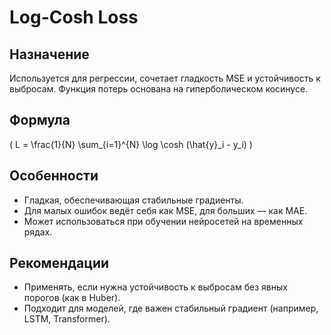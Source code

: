 # Log-Cosh Loss

## Назначение
Используется для регрессии, сочетает гладкость MSE и устойчивость к выбросам. Функция потерь основана на гиперболическом косинусе.

## Формула
\( L = \frac{1}{N} \sum_{i=1}^{N} \log \cosh (\hat{y}_i - y_i) \)

## Особенности
- Гладкая, обеспечивающая стабильные градиенты.
- Для малых ошибок ведёт себя как MSE, для больших — как MAE.
- Может использоваться при обучении нейросетей на временных рядах.

## Рекомендации
- Применять, если нужна устойчивость к выбросам без явных порогов (как в Huber).
- Подходит для моделей, где важен стабильный градиент (например, LSTM, Transformer).

